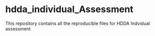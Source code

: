# hdda_individual_Assessment
This repository contains all the reproducible files for HDDA Indvidual assessment

